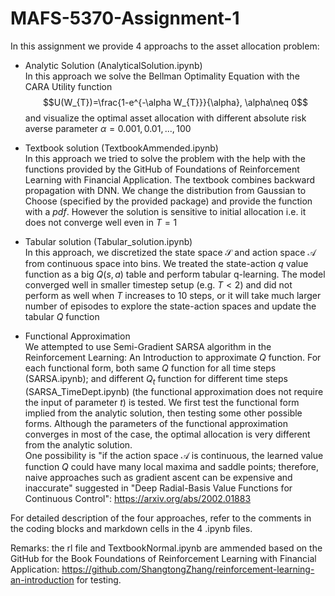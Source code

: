 # MAFS-5370-Assignment-1
In this assignment we provide 4 approachs to the asset allocation problem:

-   Analytic Solution (AnalyticalSolution.ipynb)\
    In this approach we solve the Bellman Optimality Equation with the CARA Utility function $$U(W_{T})=\frac{1-e^{-\alpha W_{T}}}{\alpha}, \alpha\neq 0$$ and visualize the optimal asset allocation with different absolute risk averse parameter $\alpha = 0.001,0.01,...,100$

-   Textbook solution (TextbookAmmended.ipynb)\
    In this approach we tried to solve the problem with the help with the functions provided by the GitHub of Foundations of Reinforcement Learning with Financial Application. The textbook combines backward propagation with DNN. We change the distribution from Gaussian to Choose (specified by the provided package) and provide the function with a $pdf$. However the solution is sensitive to initial allocation i.e. it does not converge well even in $T = 1$

-   Tabular solution (Tabular_solution.ipynb)\
    In this approach, we discretized the state space $\mathcal{S}$ and action space $\mathcal{A}$ from continuous space into bins. We treated the state-action $q$ value function as a big $Q(s,a)$ table and perform tabular q-learning. The model converged well in smaller timestep setup (e.g. $T < 2$) and did not perform as well when $T$ increases to 10 steps, or it will take much larger number of episodes to explore the state-action spaces and update the tabular $Q$ function

-   Functional Approximation\
    We attempted to use Semi-Gradient SARSA algorithm in the Reinforcement Learning: An Introduction to approximate $Q$ function. For each functional form, both same $Q$ function for all time steps (SARSA.ipynb); and different $Q_t$ function for different time steps (SARSA_TimeDept.ipynb) (the functional approximation does not require the input of parameter $t$) is tested. We first test the functional form implied from the analytic solution, then testing some other possible forms. Although the parameters of the functional approximation converges in most of the case, the optimal allocation is very different from the analytic solution.\
    One possibility is "if the action space $\mathcal{A}$ is continuous, the learned value function $Q$ could have many local maxima and saddle points; therefore, naive approaches such as gradient ascent can be expensive and inaccurate" suggested in "Deep Radial-Basis Value Functions for Continuous Control": <https://arxiv.org/abs/2002.01883>

For detailed description of the four approaches, refer to the comments in the coding blocks and markdown cells in the 4 .ipynb files.

Remarks: the rl file and TextbookNormal.ipynb are ammended based on the GitHub for the Book Foundations of Reinforcement Learning with Financial Application: https://github.com/ShangtongZhang/reinforcement-learning-an-introduction for testing.
